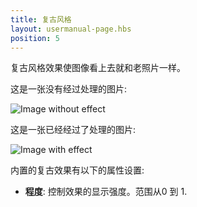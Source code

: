 ```yaml
---
title: 复古风格
layout: usermanual-page.hbs
position: 5
---
```


复古风格效果使图像看上去就和老照片一样。

这是一张没有经过处理的图片:

<img alt="Image without effect" src="/images/platform/posteffects/without_effects.png"></img>

这是一张已经经过了处理的图片:

<img alt="Image with effect" src="/images/platform/posteffects/with_sepia.png"></img>

内置的复古效果有以下的属性设置:

* **程度**: 控制效果的显示强度。范围从0 到 1.

